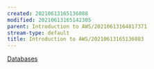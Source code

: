 ```yaml
---
created: 20210613165136088
modified: 20210613165142305
parent: Introduction to AWS/20210613164817371
stream-type: default
title: Introduction to AWS/20210613165136083
---
```

<a href="#Databases" class="tc-tiddlylink tc-tiddlylink-missing">Databases</a>
